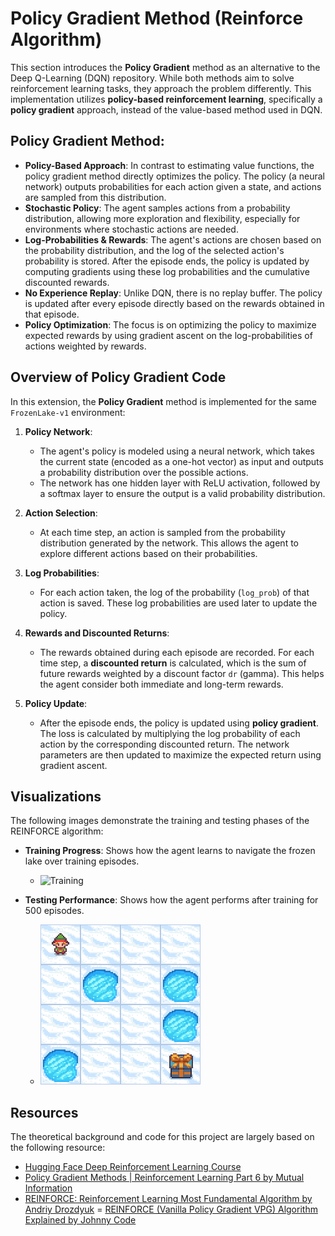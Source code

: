 # Policy Gradient Method (Reinforce Algorithm)

This section introduces the **Policy Gradient** method as an alternative to the Deep Q-Learning (DQN) repository. While both methods aim to solve reinforcement learning tasks, they approach the problem differently. This implementation utilizes **policy-based reinforcement learning**, specifically a **policy gradient** approach, instead of the value-based method used in DQN.

## Policy Gradient Method:

- **Policy-Based Approach**: In contrast to estimating value functions, the policy gradient method directly optimizes the policy. The policy (a neural network) outputs probabilities for each action given a state, and actions are sampled from this distribution.
- **Stochastic Policy**: The agent samples actions from a probability distribution, allowing more exploration and flexibility, especially for environments where stochastic actions are needed.
- **Log-Probabilities & Rewards**: The agent's actions are chosen based on the probability distribution, and the log of the selected action's probability is stored. After the episode ends, the policy is updated by computing gradients using these log probabilities and the cumulative discounted rewards.
- **No Experience Replay**: Unlike DQN, there is no replay buffer. The policy is updated after every episode directly based on the rewards obtained in that episode.
- **Policy Optimization**: The focus is on optimizing the policy to maximize expected rewards by using gradient ascent on the log-probabilities of actions weighted by rewards.

## Overview of Policy Gradient Code

In this extension, the **Policy Gradient** method is implemented for the same `FrozenLake-v1` environment:

1. **Policy Network**:
   - The agent's policy is modeled using a neural network, which takes the current state (encoded as a one-hot vector) as input and outputs a probability distribution over the possible actions.
   - The network has one hidden layer with ReLU activation, followed by a softmax layer to ensure the output is a valid probability distribution.

2. **Action Selection**:
   - At each time step, an action is sampled from the probability distribution generated by the network. This allows the agent to explore different actions based on their probabilities.

3. **Log Probabilities**:
   - For each action taken, the log of the probability (`log_prob`) of that action is saved. These log probabilities are used later to update the policy.

4. **Rewards and Discounted Returns**:
   - The rewards obtained during each episode are recorded. For each time step, a **discounted return** is calculated, which is the sum of future rewards weighted by a discount factor `dr` (gamma). This helps the agent consider both immediate and long-term rewards.

5. **Policy Update**:
   - After the episode ends, the policy is updated using **policy gradient**. The loss is calculated by multiplying the log probability of each action by the corresponding discounted return. The network parameters are then updated to maximize the expected return using gradient ascent.

## Visualizations 
The following images demonstrate the training and testing phases of the REINFORCE algorithm:

- **Training Progress**: Shows how the agent learns to navigate the frozen lake over training episodes.
  - ![Training](training.png)

- **Testing Performance**: Shows how the agent performs after training for 500 episodes.
  - ![Testing](test.png)

## Resources
The theoretical background and code for this project are largely based on the following resource:
- [Hugging Face Deep Reinforcement Learning Course](https://huggingface.co/learn/deep-rl-course/unit4/introduction)
- [Policy Gradient Methods | Reinforcement Learning Part 6 by Mutual Information](https://www.youtube.com/watch?v=e20EY4tFC_Q)
- [REINFORCE: Reinforcement Learning Most Fundamental Algorithm by Andriy Drozdyuk](https://www.youtube.com/watch?v=5eSh5F8gjWU)
= [REINFORCE (Vanilla Policy Gradient VPG) Algorithm Explained by Johnny Code](https://www.youtube.com/watch?v=boEO7tN7uoY)